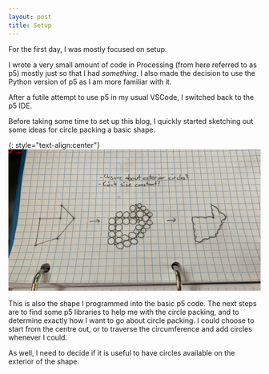 ```yaml
---
layout: post
title: Setup
---
```


For the first day, I was mostly focused on setup.

I wrote a very small amount of code in Processing (from here referred to as p5) mostly just so that I had *something*. I also made the decision to use the Python version of p5 as I am more familiar with it.

After a futile attempt to use p5 in my usual VSCode, I switched back to the p5 IDE.

Before taking some time to set up this blog, I quickly started sketching out some ideas for circle packing a basic shape.

{: style="text-align:center"}
![A sketch showing the progression of a polygon being covered in circles and then having a line drawn aorund it.](https://raw.githubusercontent.com/MichaelMBradley/Detailing/gh-pages/_assets/05-03/InitialSketch.jpeg)

This is also the shape I programmed into the basic p5 code. The next steps are to find some p5 libraries to help me with the circle packing, and to determine exactly how I want to go about circle packing. I could choose to start from the centre out, or to traverse the circumference and add circles whenever I could.

As well, I need to decide if it is useful to have circles available on the exterior of the shape.
